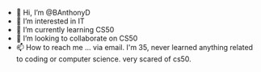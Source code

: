 - 👋 Hi, I’m @BAnthonyD
- 👀 I’m interested in IT
- 🌱 I’m currently learning CS50
- 💞️ I’m looking to collaborate on CS50
- 📫 How to reach me ... via email.
I'm 35, never learned anything related to coding or computer science. very scared of cs50.
<!---
BAnthonyD/BAnthonyD is a ✨ special ✨ repository because its `README.md` (this file) appears on your GitHub profile.
You can click the Preview link to take a look at your changes.
--->
